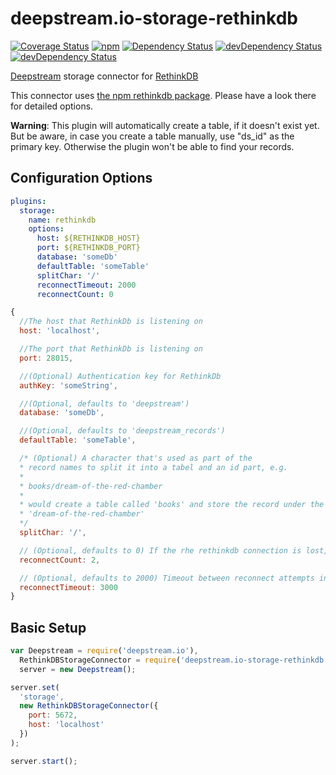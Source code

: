 # deepstream.io-storage-rethinkdb

[![Coverage Status](https://coveralls.io/repos/github/deepstreamIO/deepstream.io-storage-rethinkdb/badge.svg?branch=master)](https://coveralls.io/github/deepstreamIO/deepstream.io-storage-rethinkdb?branch=master)
[![npm](https://img.shields.io/npm/v/deepstream.io-storage-rethinkdb.svg)](https://www.npmjs.com/package/deepstream.io-storage-rethinkdb)
[![Dependency Status](https://david-dm.org/deepstreamIO/deepstream.io-storage-rethinkdb.svg)](https://david-dm.org/deepstreamIO/deepstream.io-storage-rethinkdb)
[![devDependency Status](https://david-dm.org/deepstreamIO/deepstream.io-storage-rethinkdb/dev-status.svg)](https://david-dm.org/deepstreamIO/deepstream.io-storage-rethinkdb#info=devDependencies)
[![devDependency Status](https://david-dm.org/deepstreamIO/deepstream.io-storage-rethinkdb/dev-status.svg)](https://david-dm.org/deepstreamIO/deepstream.io-storage-rethinkdb#info=devDependencies)

[Deepstream](http://deepstream.io) storage connector for [RethinkDB](http://rethinkdb.com/)

This connector uses [the npm rethinkdb package](https://www.npmjs.com/package/rethinkdb). Please have a look there for detailed options.

**Warning**: This plugin will automatically create a table, if it doesn't exist yet. But be aware, in case you create a table manually, use "ds_id" as the primary key. Otherwise the plugin won't be able to find your records.

## Configuration Options

```yaml
plugins:
  storage:
    name: rethinkdb
    options:
      host: ${RETHINKDB_HOST}
      port: ${RETHINKDB_PORT}
      database: 'someDb'
      defaultTable: 'someTable'
      splitChar: '/'
      reconnectTimeout: 2000
      reconnectCount: 0
```

```javascript
{
  //The host that RethinkDb is listening on
  host: 'localhost',

  //The port that RethinkDb is listening on
  port: 28015,

  //(Optional) Authentication key for RethinkDb
  authKey: 'someString',

  //(Optional, defaults to 'deepstream')
  database: 'someDb',

  //(Optional, defaults to 'deepstream_records')
  defaultTable: 'someTable',

  /* (Optional) A character that's used as part of the
  * record names to split it into a tabel and an id part, e.g.
  *
  * books/dream-of-the-red-chamber
  *
  * would create a table called 'books' and store the record under the name
  * 'dream-of-the-red-chamber'
  */
  splitChar: '/',

  // (Optional, defaults to 0) If the rhe rethinkdb connection is lost, try to reconnect max. this number of times
  reconnectCount: 2,

  // (Optional, defaults to 2000) Timeout between reconnect attempts in milliseconds
  reconnectTimeout: 3000
}
```

## Basic Setup

```javascript
var Deepstream = require('deepstream.io'),
  RethinkDBStorageConnector = require('deepstream.io-storage-rethinkdb'),
  server = new Deepstream();

server.set(
  'storage',
  new RethinkDBStorageConnector({
    port: 5672,
    host: 'localhost'
  })
);

server.start();
```

